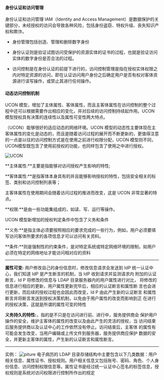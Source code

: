 #### 身份认证和访问管理
身份认证和访问管理 IAM（Identity and Access Management）是数据保护的关键部分，未经授权的访问会导致各种风险，包括身份盗窃、特权升级、丧失知识产权和欺诈。

+ 身份管理包括创造、管理和删除数字身份

+ 身份认证则是验证试图访问受保护的资源实体的证书的过程，也就是验证访问实体的数字身份是否合法的过程。

+ 访问控制是在身份认证的前提下进行的，访问控制管理是指在授权实体权限之内对特定资源的访问，即在认证访问用户身份之后确定用户是否有权对客体资源进行读写操作，或禁止其进行任何操作。

#### 动态访问控制机制

UCON 模型，增加了主体属性、客体属性，而且主客体属性在访问控制的整个过程中还可以根据需要作出相应的变化，并对后续的访问控制持续起作用。UCON 模型授权具有决策的连续性以及属性可变性两大特点。

（UCON）能够很好的适应动态的网络环境。UCON 模型的动态性主要体现在主客体属性的变化是动态的，而且是随着访问过程的展开而不断更新的，更值得注意的一点是以往的访问控制方式是在使用之前进行权限分配，UCON 模型则不同，UCON模型既包含了使用前授权的功能，也同样包含了使用之中进行授权。

![UCON](https://github.com/jennyzhang8800/FlowControl/blob/master/pictures/UCON.PNG)

**主体属性:**主要是指能够对访问授权产生影响的特性;

**客体属性:**是指客体本身具有的并且能够影响授权的特性，包括安全相关的标签、类别和访问控制列表等；

主客体属性在使用期间会随着访问过程的推进而改变，这是 UCON 非常显著的特点。

**权限:**是由一些功能集组成的，如读、写、运行等操作。

UCON 模型新增加的授权判定条件中包含了义务和条件

**义务:**是指主体必须要按照相应的要求完成的一些行为，例如，用户必须要填写访问客体所要求的各项信息才可以访问有关资料。

**条件:**则是强制性的约束条件，是对特定系统或特定网络环境的限制，如用户必须在特定的网络地址才能访问相对应的资料

------
**属性可变:** 用户修改自己的身份信息时，修改信息请求会发送到 IdP
统一认证中心，我们知道 IdP 是产生断言的机制，当 IdP 收到请求并监测请求内
附加的认证断言，Id P 将修改的信息与 LDAP 目录服务器内的用户属性进行对比，
将修改的信息进行相应的更新，用户属性更新完毕后，相应的认证断言和属性断
言也会进行更新，而后续的授权过程也会因此而改变，Id P 由此产生新的认证断言
和属性断言并将断言发送到授权决策机制，以免由于用户属性的改变而影响到正
在进行的授权决策，这就是所谓的属性可变的特性

**义务持久的特性:**，指的是不只是在访问进行前、进行中，服务提供商会
保护用户操作的安全，维护主客体的属性的改变以及由此产生的灵活的授权，当
访问结束后服务提供商以及认证中心的工作依然没有停止。访问结束后，主客体
的属性有可能会发生改变，当用户编辑或上传文件到服务器，服务提供商应保护
数据的安全，并更新主客体的属性，产生新的认证断言和属性断言。

----
实例：
![piture](https://github.com/jennyzhang8800/FlowControl/blob/master/pictures/%E7%94%B5%E5%AD%90%E7%97%85%E5%8E%86.PNG)
电子病历的 LDAP 目录存储结构中主要包含以下几类数据：用户相关信息、属性证书、授权规则。用户相关信息又包括账号、密码、角色、个人身份信息、访问控制权限信息等。属性证书是经过统一认证中心签名的标签信息，授权规则是系统对访问权限进行控制所作出的规定
